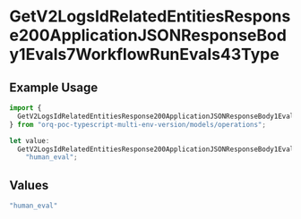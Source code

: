 # GetV2LogsIdRelatedEntitiesResponse200ApplicationJSONResponseBody1Evals7WorkflowRunEvals43Type

## Example Usage

```typescript
import {
  GetV2LogsIdRelatedEntitiesResponse200ApplicationJSONResponseBody1Evals7WorkflowRunEvals43Type,
} from "orq-poc-typescript-multi-env-version/models/operations";

let value:
  GetV2LogsIdRelatedEntitiesResponse200ApplicationJSONResponseBody1Evals7WorkflowRunEvals43Type =
    "human_eval";
```

## Values

```typescript
"human_eval"
```